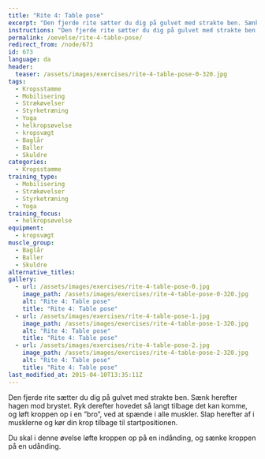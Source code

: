 ```yaml
---
title: "Rite 4: Table pose"
excerpt: "Den fjerde rite sætter du dig på gulvet med strakte ben. Sænk herefter hagen mod brystet. Ryk derefter hovedet så langt tilbage det kan komme, og løft kroppen op i en ”bro”, ved at spænde i alle muskler. Slap herefter af i musklerne og kør din krop tilbage til startpositionen."
instructions: "Den fjerde rite sætter du dig på gulvet med strakte ben. Sænk herefter hagen mod brystet. Ryk derefter hovedet så langt tilbage det kan komme, og løft kroppen op i en ”bro”, ved at spænde i alle muskler. Slap herefter af i musklerne og kør din krop tilbage til startpositionen."
permalink: /oevelse/rite-4-table-pose/
redirect_from: /node/673
id: 673
language: da
header:
  teaser: /assets/images/exercises/rite-4-table-pose-0-320.jpg
tags:
  - Kropsstamme
  - Mobilisering
  - Strækøvelser
  - Styrketræning
  - Yoga
  - helkropsøvelse
  - kropsvægt
  - Baglår
  - Baller
  - Skuldre
categories:
  - Kropsstamme
training_type: 
  - Mobilisering
  - Strækøvelser
  - Styrketræning
  - Yoga
training_focus: 
  - helkropsøvelse
equipment:
  - kropsvægt
muscle_group:
  - Baglår
  - Baller
  - Skuldre
alternative_titles:
gallery:
  - url: /assets/images/exercises/rite-4-table-pose-0.jpg
    image_path: /assets/images/exercises/rite-4-table-pose-0-320.jpg
    alt: "Rite 4: Table pose"
    title: "Rite 4: Table pose"
  - url: /assets/images/exercises/rite-4-table-pose-1.jpg
    image_path: /assets/images/exercises/rite-4-table-pose-1-320.jpg
    alt: "Rite 4: Table pose"
    title: "Rite 4: Table pose"
  - url: /assets/images/exercises/rite-4-table-pose-2.jpg
    image_path: /assets/images/exercises/rite-4-table-pose-2-320.jpg
    alt: "Rite 4: Table pose"
    title: "Rite 4: Table pose"
last_modified_at: 2015-04-10T13:35:11Z
---
```


Den fjerde rite sætter du dig på gulvet med strakte ben. Sænk herefter hagen mod brystet. Ryk derefter hovedet så langt tilbage det kan komme, og løft kroppen op i en ”bro”, ved at spænde i alle muskler. Slap herefter af i musklerne og kør din krop tilbage til startpositionen.

Du skal i denne øvelse løfte kroppen op på en indånding, og sænke kroppen på en udånding.
